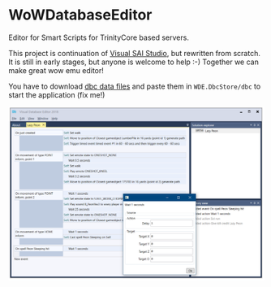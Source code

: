 # WoWDatabaseEditor
Editor for Smart Scripts for TrinityCore based servers.

This project is continuation of [Visual SAI Studio](https://github.com/BandyscLegacy/VisualSAIStudio), but rewritten from scratch. It is still in early stages, but anyone is welcome to help :-) Together we can make great wow emu editor!

You have to download [dbc data files](http://saistudio.tk/app/dbc.7z) and paste them in `WDE.DbcStore/dbc` to start the application (fix me!)

![screenshot](https://github.com/BAndysc/WoWDatabaseEditor/blob/d012bc3ffcac3b12328033b29ebf0d8b49df34eb/Examples/screenshot.png?raw=true)
